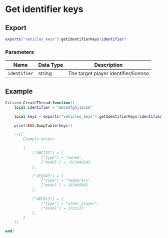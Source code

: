 # Get identifier keys

## Export

```lua
exports["vehicles_keys"]:getIdentifierKeys(identifier)
```

### Parameters

| Name         | Data Type | Description                          |
| ------------ | --------- | ------------------------------------ |
| `identifier` | string    | The target player identifier/license |

## Example

```lua
Citizen.CreateThread(function() 
    local identifier = "abcedfghj12356"

    local keys = exports["vehicles_keys"]:getIdentifierKeys(identifier)

    print(ESX.DumpTable(keys))

    --[[
        Example output

        {
            ["ABC123"] = {
                ["type"] = "owned",
                ["model"] = -563445643
            },

            ["VEG643"] = {
                ["type"] = "temporary",
                ["model"] = 165445642
            },

            ["AEC613"] = {
                ["type"] = "other_player",
                ["model"] = 1732123
            },
        }
    ]]

end)
```
